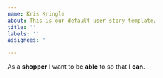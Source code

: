 ```yaml
---
name: Kris Kringle
about: This is our default user story template.
title: ''
labels: ''
assignees: ''

---
```


As a **shopper** I want to be **able** to so that I **can**.
